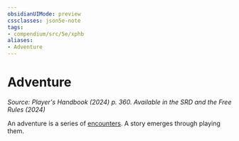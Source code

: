 ```yaml
---
obsidianUIMode: preview
cssclasses: json5e-note
tags:
- compendium/src/5e/xphb
aliases:
- Adventure
---
```

# Adventure
*Source: Player's Handbook (2024) p. 360. Available in the <span title='Systems Reference Document (5.2)'>SRD</span> and the Free Rules (2024)* 

An adventure is a series of [encounters](/3-Mechanics/CLI/variant-rules/encounter-xphb.md). A story emerges through playing them.
